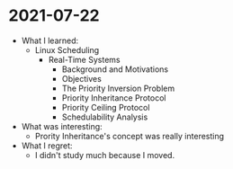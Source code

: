 # 2021-07-22

- What I learned: 
  - Linux Scheduling
    - Real-Time Systems
      - Background and Motivations
      - Objectives
      - The Priority Inversion Problem
      - Priority Inheritance Protocol
      - Priority Ceiling Protocol
      - Schedulability Analysis
- What was interesting: 
  - Prority Inheritance's concept was really interesting
- What I regret: 
  - I didn't study much because I moved.